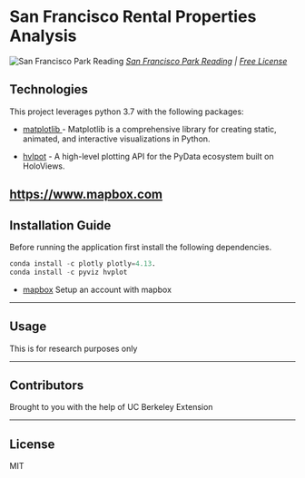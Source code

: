 # San Francisco Rental Properties Analysis
![San Francisco Park Reading](Images/san-francisco-park-reading.jpg)
*[San Francisco Park Reading](https://www.pexels.com/photo/park-san-francisco-reading-61109/) | [Free License](https://www.pexels.com/photo-license/)*

## Technologies

This project leverages python 3.7 with the following packages:

* [matplotlib ](https://matplotlib.org) - Matplotlib is a comprehensive library for creating static, animated, and interactive visualizations in Python.


* [hvlpot](https://hvplot.holoviz.org) - A high-level plotting API for the PyData ecosystem built on HoloViews.



https://www.mapbox.com
---

## Installation Guide

Before running the application first install the following dependencies.

```python
conda install -c plotly plotly=4.13.
conda install -c pyviz hvplot
```

* [mapbox](https://www.mapbox.com) Setup an account with mapbox 

---

## Usage

This is for research purposes only

---

## Contributors

Brought to you with the help of UC Berkeley Extension

---

## License

MIT
